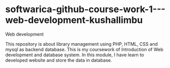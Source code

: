 # softwarica-github-course-work-1---web-development-kushallimbu
Web development

This repository is about library management using PHP, HTML, CSS and mysql as backend database. This is my coursework of Introduction of Web development and database system. In this module, I have learn to developed website and store the data in database. 
